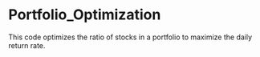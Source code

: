 # Portfolio_Optimization
This code optimizes the ratio of stocks in a portfolio to maximize the daily return rate.
